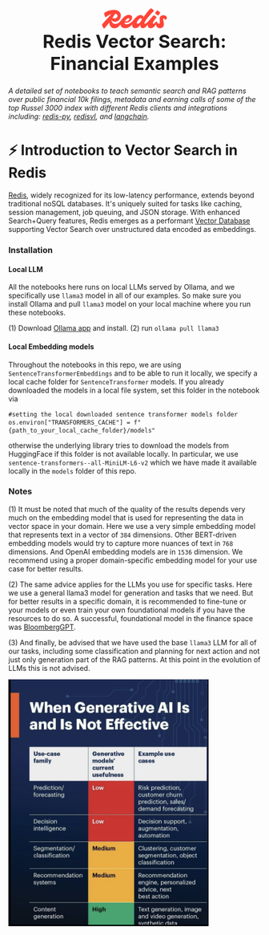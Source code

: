 
<div align="center">
    <div><img src="assets/redis_logo.svg" style="width: 130px"> </div>
    <div style="display: inline-block; text-align: center; margin-bottom: 10px;">
        <span style="font-size: 36px;"><b>Redis Vector Search: Financial Examples</b></span>
        <br />
    </div>
    <br />
</div>



*A detailed set of notebooks to teach semantic search and RAG patterns over public financial 10k filings, metadata and earning calls of some of the top Russel 3000 index with different Redis clients and integrations including: [redis-py](https://redis-py.readthedocs.io/en/stable/index.html), [redisvl](https://redisvl.com), and [langchain](https://python.langchain.com/docs/integrations/vectorstores/redis).*

# ⚡ Introduction to Vector Search in Redis
[Redis](https://redis.com), widely recognized for its low-latency performance, extends beyond traditional noSQL databases. It's uniquely suited for tasks like caching, session management, job queuing, and JSON storage. With enhanced Search+Query features, Redis emerges as a performant [Vector Database](https://redis.com/solutions/use-cases/vector-database) supporting Vector Search over unstructured data encoded as embeddings.

### Installation

#### Local LLM
All the notebooks here runs on local LLMs served by Ollama, and we specifically use `llama3` model in all of our examples. 
So make sure you install Ollama and pull `llama3` model on your local machine where you run these notebooks.

(1) Download [Ollama app](https://ollama.ai/) and install.
(2) run `ollama pull llama3`

#### Local Embedding models

Throughout the notebooks in this repo, we are using `SentenceTransformerEmbeddings` and to be able to run it locally, 
we specify a local cache folder for `SentenceTransformer` models. 
If you already downloaded the models in a local file system, set this folder in the notebook via

```code
#setting the local downloaded sentence transformer models folder
os.environ["TRANSFORMERS_CACHE"] = f"{path_to_your_local_cache_folder}/models"
```

otherwise the underlying library tries to download the models from HuggingFace if this folder is not available locally.
In particular, we use `sentence-transformers--all-MiniLM-L6-v2` which we have made it available locally in the `models` 
folder of this repo.

### Notes
(1) It must be noted that much of the quality of the results depends very much on the embedding model that is used 
for representing the data in vector space in your domain. Here we use a very simple embedding model that represents text 
in a vector of `384` dimensions. Other BERT-driven embedding models would try to capture more nuances of text in `768` 
dimensions. And OpenAI embedding models are in `1536` dimension. We recommend using a proper domain-specific 
embedding model for your use case for better results.

(2) The same advice applies for the LLMs you use for specific tasks. Here we use a general llama3 model for generation 
and tasks that we need. But for better results in a specific domain, it is recommended to fine-tune or your models 
or even train your own foundational models if you have the resources to do so. A successful, foundational model 
in the finance space was [BloombergGPT](https://arxiv.org/abs/2303.17564).  

(3) And finally, be advised that we have used the base `llama3` LLM for all of our tasks, including some classification 
and planning for next action and not just only generation part of the RAG patterns. 
At this point in the evolution of LLMs this is not advised.

<img src="assets/GenAI-usecases.png" alt="GenAI" width="400"/>







